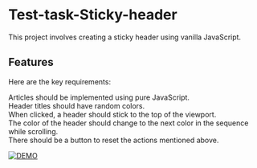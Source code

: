 # Test-task-Sticky-header

This project involves creating a sticky header using vanilla JavaScript.

## Features

Here are the key requirements:

Articles should be implemented using pure JavaScript.<br/>
Header titles should have random colors.<br/>
When clicked, a header should stick to the top of the viewport.<br/>
The color of the header should change to the next color in the sequence while scrolling.<br/>
There should be a button to reset the actions mentioned above.<br/>

[![DEMO](https://img.shields.io/badge/live%20demo-0073cf?style=for-the-badge&logoColor=white)](https://juliakarpenko.github.io/Test-task-Sticky-header/)


